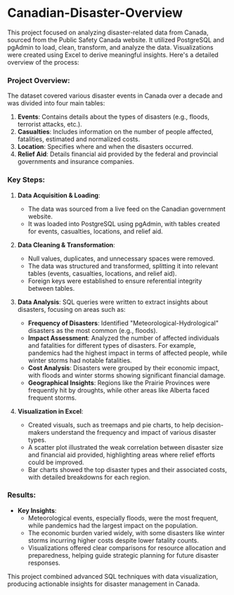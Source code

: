 # Canadian-Disaster-Overview

This project focused on analyzing disaster-related data from Canada, sourced from the Public Safety Canada website. It utilized PostgreSQL and pgAdmin to load, clean, transform, and analyze the data. Visualizations were created using Excel to derive meaningful insights. Here's a detailed overview of the process:

### Project Overview:
The dataset covered various disaster events in Canada over a decade and was divided into four main tables:
1. **Events**: Contains details about the types of disasters (e.g., floods, terrorist attacks, etc.).
2. **Casualties**: Includes information on the number of people affected, fatalities, estimated and normalized costs.
3. **Location**: Specifies where and when the disasters occurred.
4. **Relief Aid**: Details financial aid provided by the federal and provincial governments and insurance companies.

### Key Steps:
1. **Data Acquisition & Loading**:
   - The data was sourced from a live feed on the Canadian government website.
   - It was loaded into PostgreSQL using pgAdmin, with tables created for events, casualties, locations, and relief aid.
   
2. **Data Cleaning & Transformation**:
   - Null values, duplicates, and unnecessary spaces were removed.
   - The data was structured and transformed, splitting it into relevant tables (events, casualties, locations, and relief aid).
   - Foreign keys were established to ensure referential integrity between tables.

3. **Data Analysis**:
   SQL queries were written to extract insights about disasters, focusing on areas such as:
   - **Frequency of Disasters**: Identified "Meteorological-Hydrological" disasters as the most common (e.g., floods).
   - **Impact Assessment**: Analyzed the number of affected individuals and fatalities for different types of disasters. For example, pandemics had the highest impact in terms of affected people, while winter storms had notable fatalities.
   - **Cost Analysis**: Disasters were grouped by their economic impact, with floods and winter storms showing significant financial damage.
   - **Geographical Insights**: Regions like the Prairie Provinces were frequently hit by droughts, while other areas like Alberta faced frequent storms.

4. **Visualization in Excel**:
   - Created visuals, such as treemaps and pie charts, to help decision-makers understand the frequency and impact of various disaster types.
   - A scatter plot illustrated the weak correlation between disaster size and financial aid provided, highlighting areas where relief efforts could be improved.
   - Bar charts showed the top disaster types and their associated costs, with detailed breakdowns for each region.

### Results:
- **Key Insights**: 
   - Meteorological events, especially floods, were the most frequent, while pandemics had the largest impact on the population.
   - The economic burden varied widely, with some disasters like winter storms incurring higher costs despite lower fatality counts.
   - Visualizations offered clear comparisons for resource allocation and preparedness, helping guide strategic planning for future disaster responses.

This project combined advanced SQL techniques with data visualization, producing actionable insights for disaster management in Canada.
